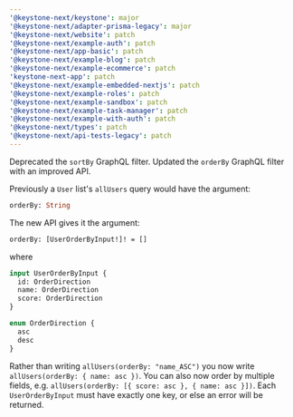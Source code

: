 ```yaml
---
'@keystone-next/keystone': major
'@keystone-next/adapter-prisma-legacy': major
'@keystone-next/website': patch
'@keystone-next/example-auth': patch
'@keystone-next/app-basic': patch
'@keystone-next/example-blog': patch
'@keystone-next/example-ecommerce': patch
'keystone-next-app': patch
'@keystone-next/example-embedded-nextjs': patch
'@keystone-next/example-roles': patch
'@keystone-next/example-sandbox': patch
'@keystone-next/example-task-manager': patch
'@keystone-next/example-with-auth': patch
'@keystone-next/types': patch
'@keystone-next/api-tests-legacy': patch
---
```


Deprecated the `sortBy` GraphQL filter. Updated the `orderBy` GraphQL filter with an improved API.

Previously a `User` list's `allUsers` query would have the argument:

```graphql
orderBy: String
```

The new API gives it the argument:

```graphql
orderBy: [UserOrderByInput!]! = []
```

where

```graphql
input UserOrderByInput {
  id: OrderDirection
  name: OrderDirection
  score: OrderDirection
}

enum OrderDirection {
  asc
  desc
}
```

Rather than writing `allUsers(orderBy: "name_ASC")` you now write `allUsers(orderBy: { name: asc })`. You can also now order by multiple fields, e.g. `allUsers(orderBy: [{ score: asc }, { name: asc }])`. Each `UserOrderByInput` must have exactly one key, or else an error will be returned.
